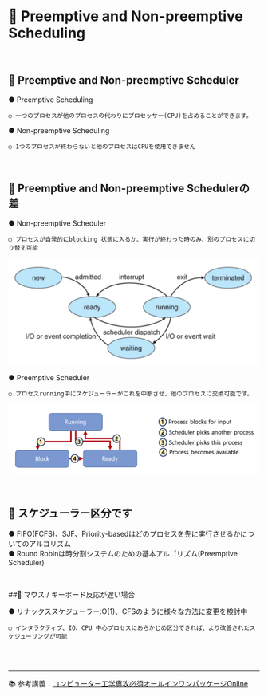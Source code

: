 # 🔑 Preemptive and Non-preemptive Scheduling

<br>

## 📌 Preemptive and Non-preemptive Scheduler

● Preemptive Scheduling
```
○ 一つのプロセスが他のプロセスの代わりにプロセッサー(CPU)を占めることができます。
```
● Non-preemptive Scheduling
```
○ 1つのプロセスが終わらないと他のプロセスはCPUを使用できません
```

<br>

## 📌 Preemptive and Non-preemptive Schedulerの差

● Non-preemptive Scheduler
```
○ プロセスが自発的にblocking 状態に入るか、実行が終わった時のみ、別のプロセスに切り替え可能
```

![NonPreemptiveScheduling](./image/non_preemptive_scheduling.png)

● Preemptive Scheduler
```
○ プロセスrunning中にスケジューラーがこれを中断させ、他のプロセスに交換可能です。
```

![ProcessState](./image/process_state.png)

<br>

## 📌 スケジューラー区分です

● FIFO(FCFS)、SJF、Priority-basedはどのプロセスを先に実行させるかについてのアルゴリズム<br>
● Round Robinは時分割システムのための基本アルゴリズム(Preemptive Scheduler)<br>

<br>

##📌 マウス / キーボード反応が遅い場合

● リナックススケジューラー:O(1)、CFSのように様々な方法に変更を検討中
```
○ インタラクティブ、IO、CPU 中心プロセスにあらかじめ区分できれば、より改善されたスケジューリングが可能
```

<br>
<br>

---

📚 参考講義：[コンピューター工学専攻必須オールインワンパッケージOnline](https://fastcampus.co.kr/dev_online_cs)